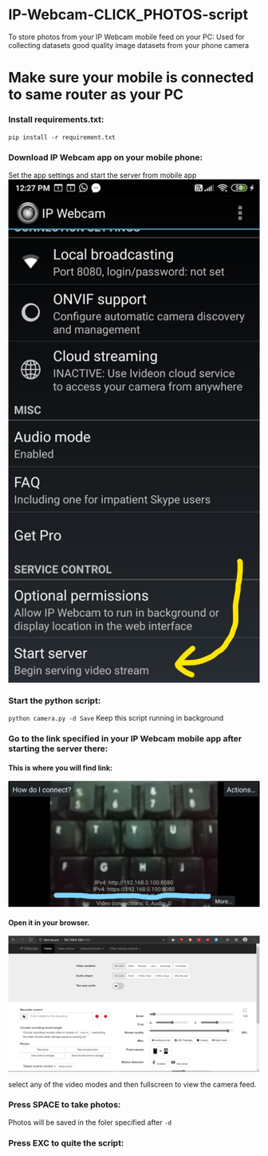 # IP-Webcam-CLICK_PHOTOS-script
To store photos from your IP Webcam mobile feed on your PC: Used for collecting datasets good quality image datasets from your phone camera

# Make sure your mobile is connected to same router as your PC

### Install requirements.txt:  
`pip install -r requirement.txt`  

### Download IP Webcam app on your mobile phone:
Set the app settings and start the server from mobile app
![MOBILE HOME PAGE](https://raw.githubusercontent.com/luckyCasualGuy/IP-Webcam-CLICK_PHOTOS-pythonscript/main/imgs/startserver.jpg)

### Start the python script:  
`python camera.py -d Save`
Keep this script running in background

### Go to the link specified in your IP Webcam mobile app after starting the server there: 
#### This is where you will find link:
![Where](https://raw.githubusercontent.com/luckyCasualGuy/IP-Webcam-CLICK_PHOTOS-pythonscript/main/imgs/IPWhere.jpg)

#### Open it in your browser.
![HOME PAGE](https://raw.githubusercontent.com/luckyCasualGuy/IP-Webcam-CLICK_PHOTOS-pythonscript/main/imgs/IPWebcamHome.jpg)

select any of the video modes and then fullscreen to view the camera feed.

### Press SPACE to take photos:
Photos will be saved in the foler specified after `-d`

### Press EXC to quite the script:
